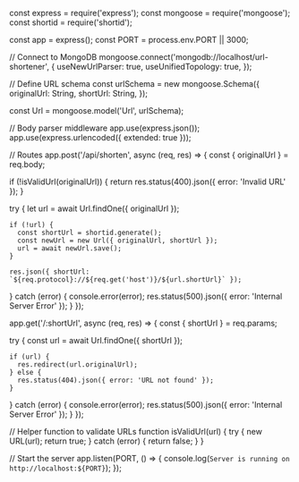 const express = require('express');
const mongoose = require('mongoose');
const shortid = require('shortid');

const app = express();
const PORT = process.env.PORT || 3000;

// Connect to MongoDB
mongoose.connect('mongodb://localhost/url-shortener', {
  useNewUrlParser: true,
  useUnifiedTopology: true,
});

// Define URL schema
const urlSchema = new mongoose.Schema({
  originalUrl: String,
  shortUrl: String,
});

const Url = mongoose.model('Url', urlSchema);

// Body parser middleware
app.use(express.json());
app.use(express.urlencoded({ extended: true }));

// Routes
app.post('/api/shorten', async (req, res) => {
  const { originalUrl } = req.body;

  if (!isValidUrl(originalUrl)) {
    return res.status(400).json({ error: 'Invalid URL' });
  }

  try {
    let url = await Url.findOne({ originalUrl });

    if (!url) {
      const shortUrl = shortid.generate();
      const newUrl = new Url({ originalUrl, shortUrl });
      url = await newUrl.save();
    }

    res.json({ shortUrl: `${req.protocol}://${req.get('host')}/${url.shortUrl}` });
  } catch (error) {
    console.error(error);
    res.status(500).json({ error: 'Internal Server Error' });
  }
});

app.get('/:shortUrl', async (req, res) => {
  const { shortUrl } = req.params;

  try {
    const url = await Url.findOne({ shortUrl });

    if (url) {
      res.redirect(url.originalUrl);
    } else {
      res.status(404).json({ error: 'URL not found' });
    }
  } catch (error) {
    console.error(error);
    res.status(500).json({ error: 'Internal Server Error' });
  }
});

// Helper function to validate URLs
function isValidUrl(url) {
  try {
    new URL(url);
    return true;
  } catch (error) {
    return false;
  }
}

// Start the server
app.listen(PORT, () => {
  console.log(`Server is running on http://localhost:${PORT}`);
});

